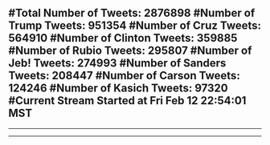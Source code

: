 #Total Number of Tweets: 2876898 
#Number of Trump Tweets: 951354
#Number of Cruz Tweets: 564910
#Number of Clinton Tweets: 359885
#Number of Rubio Tweets: 295807
#Number of Jeb! Tweets: 274993
#Number of Sanders Tweets: 208447
#Number of Carson Tweets: 124246
#Number of Kasich Tweets: 97320
#Current Stream Started at Fri Feb 12 22:54:01 MST
---
---
---
